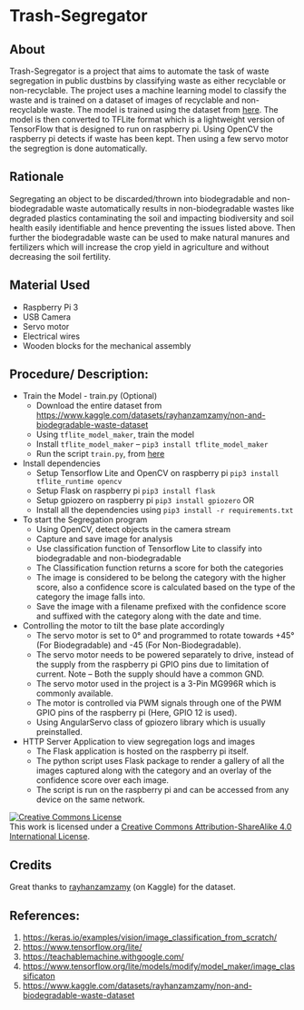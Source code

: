 # Trash-Segregator

## About

Trash-Segregator is a project that aims to automate the task of waste segregation in public dustbins by classifying waste as either recyclable or non-recyclable. The project uses a machine learning model to classify the waste and is trained on a dataset of images of recyclable and non-recyclable waste. The model is trained using the dataset from [here](https://www.kaggle.com/datasets/rayhanzamzamy/non-and-biodegradable-waste-dataset). The model is then converted to TFLite format which is a lightweight version of TensorFlow that is designed to run on raspberry pi. Using OpenCV the raspberry pi detects if waste has been kept. Then using a few servo motor the segregtion is done automatically.

## Rationale

Segregating an object to be discarded/thrown into biodegradable and non-biodegradable waste automatically results in non-biodegradable wastes like degraded plastics contaminating the soil and impacting biodiversity and soil health easily identifiable and hence preventing the issues listed above. Then further the biodegradable waste can be used to make natural manures and fertilizers which will increase the crop yield in agriculture and without decreasing the soil fertility.

##	Material Used
- Raspberry Pi 3
- USB Camera
- Servo motor
- Electrical wires
- Wooden blocks for the mechanical assembly

##	Procedure/ Description:
- Train the Model - train.py (Optional)
    - Download the entire dataset from https://www.kaggle.com/datasets/rayhanzamzamy/non-and-biodegradable-waste-dataset
    - Using `tflite_model_maker`, train the model
    - Install `tflite_model_maker` – `pip3 install tflite_model_maker`
    - Run the script `train.py`, from [here](https://www.tensorflow.org/lite/models/modify/model_maker/image_classification)
- Install dependencies
    - Setup Tensorflow Lite and OpenCV on raspberry pi `pip3 install tflite_runtime opencv`
    - Setup Flask on raspberry pi `pip3 install flask`
    - Setup gpiozero on raspberry pi `pip3 install gpiozero`
    OR
    - Install all the dependencies using `pip3 install -r requirements.txt`
- To start the Segregation program
    - Using OpenCV, detect objects in the camera stream
    - Capture and save image for analysis
    - Use classification function of Tensorflow Lite to classify into biodegradable and non-biodegradable
    - The Classification function returns a score for both the categories
    - The image is considered to be belong the category with the higher score, also a confidence score is calculated based on the type of the category the image falls into.
    - Save the image with a filename prefixed with the confidence score and suffixed with the category along with the date and time.
- Controlling the motor to tilt the base plate accordingly
    - The servo motor is set to 0° and programmed to rotate towards +45° (For Biodegradable) and -45 (For Non-Biodegradable).
    - The servo motor needs to be powered separately to drive, instead of the supply from the raspberry pi GPIO pins due to limitation of current. Note – Both the supply should have a common GND.
    - The servo motor used in the project is a 3-Pin MG996R which is commonly available.
    - The motor is controlled via PWM signals through one of the PWM GPIO pins of the raspberry pi (Here, GPIO 12 is used).
    - Using AngularServo class of gpiozero library which is usually preinstalled.
- HTTP Server Application to view segregation logs and images
    - The Flask application is hosted on the raspberry pi itself.
    - The python script uses Flask package to render a gallery of all the images captured along with the category and an overlay of the confidence score over each image.
    - The script is run on the raspberry pi and can be accessed from any device on the same network.


<a rel="license" href="http://creativecommons.org/licenses/by-sa/4.0/"><img alt="Creative Commons License" style="border-width:0" src="https://i.creativecommons.org/l/by-sa/4.0/88x31.png" /></a><br />This work is licensed under a <a rel="license" href="http://creativecommons.org/licenses/by-sa/4.0/">Creative Commons Attribution-ShareAlike 4.0 International License</a>.

## Credits

Great thanks to [rayhanzamzamy](https://www.kaggle.com/datasets/rayhanzamzamy/non-and-biodegradable-waste-dataset) (on Kaggle) for the dataset.

## References: 
1.	https://keras.io/examples/vision/image_classification_from_scratch/
2.	https://www.tensorflow.org/lite/
3.	https://teachablemachine.withgoogle.com/
4.	https://www.tensorflow.org/lite/models/modify/model_maker/image_classificaton 
5.	https://www.kaggle.com/datasets/rayhanzamzamy/non-and-biodegradable-waste-dataset